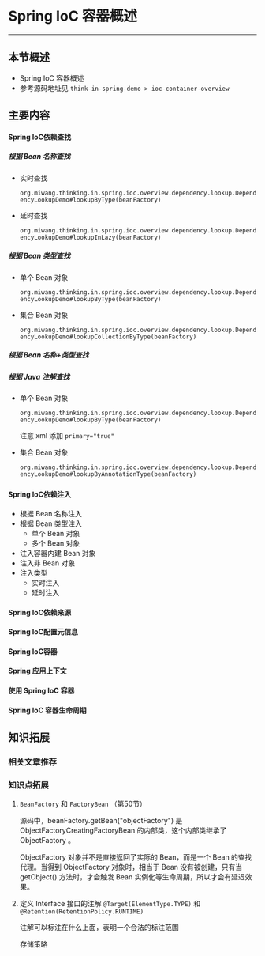 # Spring IoC 容器概述

------

## 本节概述

- Spring IoC 容器概述
- 参考源码地址见 `think-in-spring-demo > ioc-container-overview`

## 主要内容

#### Spring IoC依赖查找

##### 根据 Bean 名称查找

- 实时查找

    `org.miwang.thinking.in.spring.ioc.overview.dependency.lookup.DependencyLookupDemo#lookupByType(beanFactory)`

- 延时查找

    `org.miwang.thinking.in.spring.ioc.overview.dependency.lookup.DependencyLookupDemo#lookupInLazy(beanFactory)`

##### 根据 Bean 类型查找

- 单个 Bean 对象

    `org.miwang.thinking.in.spring.ioc.overview.dependency.lookup.DependencyLookupDemo#lookupByType(beanFactory)` 

- 集合 Bean 对象

    `org.miwang.thinking.in.spring.ioc.overview.dependency.lookup.DependencyLookupDemo#lookupCollectionByType(beanFactory)` 

##### 根据 Bean 名称+类型查找

##### 根据 Java 注解查找

- 单个 Bean 对象

    `org.miwang.thinking.in.spring.ioc.overview.dependency.lookup.DependencyLookupDemo#lookupByType(beanFactory)` 

    注意 xml 添加 `primary="true"`

- 集合 Bean 对象

    `org.miwang.thinking.in.spring.ioc.overview.dependency.lookup.DependencyLookupDemo#lookupByAnnotationType(beanFactory)` 

##### 



#### Spring IoC依赖注入

- 根据 Bean 名称注入
- 根据 Bean 类型注入
    - 单个 Bean 对象
    - 多个 Bean 对象
- 注入容器内建 Bean 对象
- 注入非 Bean 对象
- 注入类型
    - 实时注入
    - 延时注入



#### Spring IoC依赖来源



#### Spring IoC配置元信息



#### Spring IoC容器



#### Spring 应用上下文



#### 使用 Spring IoC 容器



#### Spring IoC 容器生命周期









## 知识拓展

### 相关文章推荐

### 知识点拓展

1.  `BeanFactory` 和 `FactoryBean`  （第50节）

    源码中，beanFactory.getBean("objectFactory") 是 ObjectFactoryCreatingFactoryBean 的内部类，这个内部类继承了ObjectFactory 。

    ObjectFactory 对象并不是直接返回了实际的 Bean，而是一个 Bean 的查找代理。当得到 ObjectFactory 对象时，相当于 Bean 没有被创建，只有当 getObject() 方法时，才会触发 Bean 实例化等生命周期，所以才会有延迟效果。

2. 定义 Interface 接口的注解 `@Target(ElementType.TYPE)` 和 `@Retention(RetentionPolicy.RUNTIME)`

    注解可以标注在什么上面，表明一个合法的标注范围

    存储策略